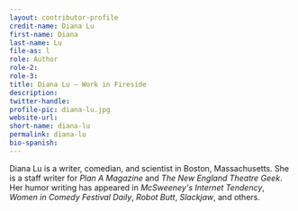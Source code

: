 ```yaml
---
layout: contributor-profile
credit-name: Diana Lu
first-name: Diana
last-name: Lu
file-as: l
role: Author
role-2:
role-3:
title: Diana Lu — Work in Fireside
description:
twitter-handle:
profile-pic: diana-lu.jpg
website-url:
short-name: diana-lu
permalink: diana-lu
bio-spanish:
---
```

Diana Lu is a writer, comedian, and scientist in Boston, Massachusetts. She is a staff writer for _Plan A Magazine_ and _The New England Theatre Geek_. Her humor writing has appeared in _McSweeney's Internet Tendency_, _Women in Comedy Festival Daily_, _Robot Butt_, _Slackjaw_, and others.
